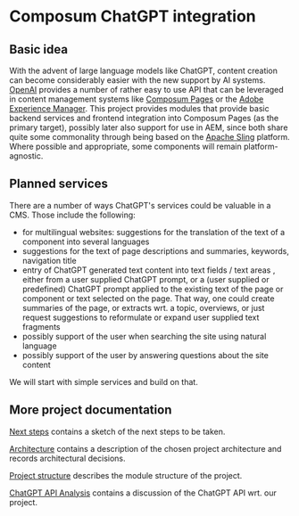 # Composum ChatGPT integration

## Basic idea

With the advent of large language models like ChatGPT, content creation can become considerably easier with the new
support by AI systems. [OpenAI](https://openai.com/) provides a number of rather easy to use API that can be leveraged
in content management systems like [Composum Pages](https://www.composum.com/home.html) or the
[Adobe Experience Manager](https://business.adobe.com/products/experience-manager/adobe-experience-manager.html).
This project provides modules that provide basic backend services and frontend integration into Composum Pages
(as the primary target), possibly later also support for use in AEM, since both share quite some commonality through
being based on the [Apache Sling](https://sling.apache.org/) platform.
Where possible and appropriate, some components will remain platform-agnostic.

## Planned services

There are a number of ways ChatGPT's services could be valuable in a CMS. Those include the following:

- for multilingual websites: suggestions for the translation of the text of a component into several languages
- suggestions for the text of page descriptions and summaries, keywords, navigation title
- entry of ChatGPT generated text content into text fields / text areas , either from a user supplied ChatGPT prompt,
  or a (user supplied or predefined) ChatGPT prompt applied to the existing text of the page or component or text
  selected on the page. That way, one could create summaries of the page, or extracts wrt. a topic, overviews, or
  just request suggestions to reformulate or expand user supplied text fragments
- possibly support of the user when searching the site using natural language
- possibly support of the user by answering questions about the site content

We will start with simple services and build on that.

## More project documentation

[Next steps](./NextSteps.md) contains a sketch of the next steps to be taken.

[Architecture](./Architecture.md) contains a description of the chosen project architecture and records 
architectural decisions.

[Project structure](./ProjectStructure.md) describes the module structure of the project.

[ChatGPT API Analysis](./ChatGPTAPI.md) contains a discussion of the ChatGPT API wrt. our project.

